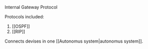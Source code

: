 Internal Gateway Protocol

Protocols included:
1) [[OSPF]]
2) [[RIP]]

Connects devises in one [[Autonomus system|autonomus system]].
